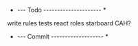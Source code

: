 * --- Todo --------------------- *

write rules tests
react roles
starboard
CAH?


* --- Commit ------------------- *